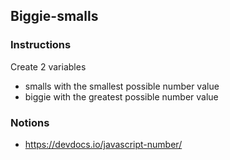 ## Biggie-smalls

### Instructions

Create 2 variables
- smalls with the smallest possible number value
- biggie with the greatest possible number value


### Notions

- https://devdocs.io/javascript-number/